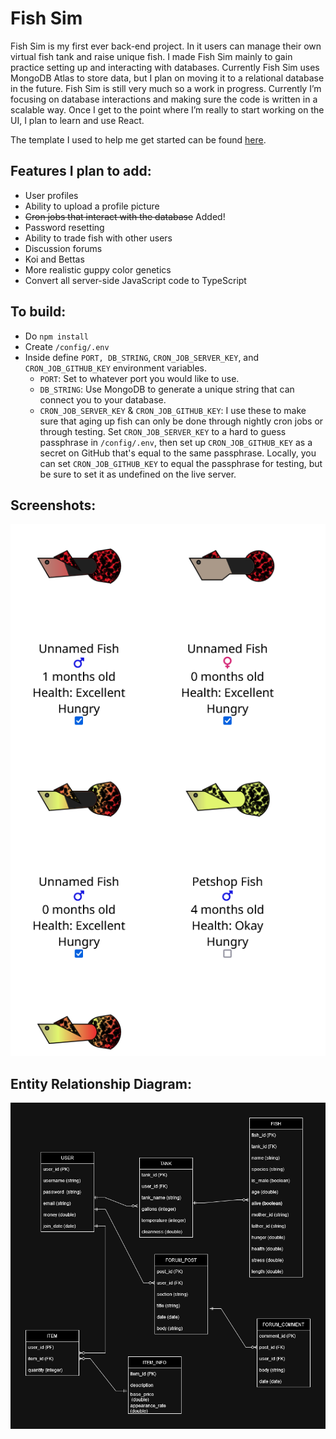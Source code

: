 # Fish Sim

Fish Sim is my first ever back-end project. In it users can manage their own virtual fish tank and raise unique fish. I made Fish Sim mainly to gain practice setting up and interacting with databases. Currently Fish Sim uses MongoDB Atlas to store data, but I plan on moving it to a relational database in the future.
Fish Sim is still very much so a work in progress. Currently I’m focusing on database interactions and making sure the code is written in a scalable way. Once I get to the point where I’m really to start working on the UI, I plan to learn and use React.

The template I used to help me get started can be found [here](https://github.com/100devs/todo-mvc-auth-local).

## Features I plan to add:
- User profiles
- Ability to upload a profile picture
- ~~Cron jobs that interact with the database~~ Added!
- Password resetting
- Ability to trade fish with other users
- Discussion forums
- Koi and Bettas
- More realistic guppy color genetics
- Convert all server-side JavaScript code to TypeScript

## To build:
- Do `npm install`
- Create `/config/.env`
- Inside define `PORT, DB_STRING`, `CRON_JOB_SERVER_KEY`, and `CRON_JOB_GITHUB_KEY` environment variables.
  - `PORT`: Set to whatever port you would like to use.
  - `DB_STRING`: Use MongoDB to generate a unique string that can connect you to your database.
  - `CRON_JOB_SERVER_KEY` & `CRON_JOB_GITHUB_KEY`: I use these to make sure that aging up fish can only be done through nightly cron jobs or through testing. Set `CRON_JOB_SERVER_KEY` to a hard to guess passphrase in `/config/.env`, then set up `CRON_JOB_GITHUB_KEY` as a secret on GitHub that's equal to the same passphrase. Locally, you can set `CRON_JOB_GITHUB_KEY` to equal the passphrase for testing, but be sure to set it as undefined on the live server.

## Screenshots:

![A shreenshot of the fish in FishSim](https://github.com/ecarnovsky/ecarnovsky/blob/main/images/fish-1.png)

 
## Entity Relationship Diagram:

![ERD for FishSim](https://github.com/ecarnovsky/ecarnovsky/blob/main/images/fishsim-erd.drawio.png)
